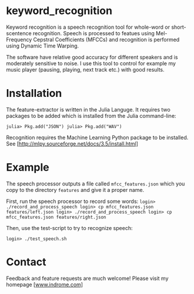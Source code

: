 keyword_recognition
===================

Keyword recognition is a speech recognition tool for whole-word or short-scentence recognition. 
Speech is processed to featues using Mel-Frequency Cepstral Coefficients (MFCCs) and recognition 
is performed using Dynamic Time Warping. 

The software have relative good accuracy for different speakers and is moderately sensitive to noise. 
I use this tool to control for example my music player (pausing, playing, next track etc.) with good results.

Installation
============

The feature-extractor is written in the Julia Languge. It requires two packages to be added which 
is installed from the Julia command-line:

`
julia> Pkg.add("JSON")
julia> Pkg.add("WAV")
`

Recognition requires the Machine Learning Python package to be installed. See [http://mlpy.sourceforge.net/docs/3.5/install.html]

Example
=======

The speech processor outputs a file called `mfcc_features.json` which you copy to the directory `features` and give it a proper name.

First, run the speech processor to record some words:
`
login> ./record_and_process_speech
login> cp mfcc_features.json features/left.json
login> ./record_and_process_speech
login> cp mfcc_features.json features/right.json
`

Then, use the test-script to try to recognize speech:

`
login> ./test_speech.sh
`

Contact 
=======

Feedback and feature requests are much welcome! Please visit my homepage [www.indrome.com]
